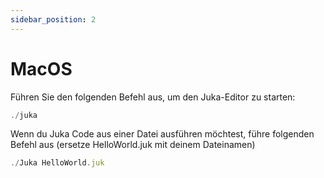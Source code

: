 ```yaml
---
sidebar_position: 2
---
```


# MacOS

Führen Sie den folgenden Befehl aus, um den Juka-Editor zu starten:

```jsx
./juka
```

Wenn du Juka Code aus einer Datei ausführen möchtest, führe folgenden Befehl aus (ersetze HelloWorld.juk mit deinem Dateinamen)

```jsx
./Juka HelloWorld.juk
```
